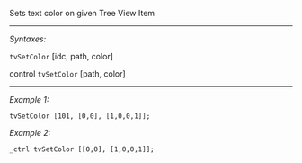 Sets text color on given Tree View Item


---
*Syntaxes:*

`tvSetColor` [idc, path, color]

control `tvSetColor` [path, color]

---
*Example 1:*

```sqf
tvSetColor [101, [0,0], [1,0,0,1]];
```

*Example 2:*

```sqf
_ctrl tvSetColor [[0,0], [1,0,0,1]];
```